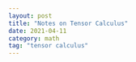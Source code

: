 ```yaml
---
layout: post
title: "Notes on Tensor Calculus"
date: 2021-04-11
category: math
tag: "tensor calculus"
---
```


